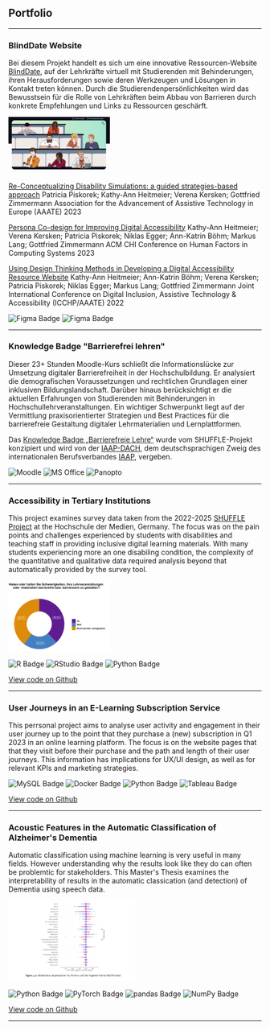## Portfolio

---
### BlindDate Website

Bei diesem Projekt handelt es sich um eine innovative Ressourcen-Website [BlindDate](https://barrierefreies-blinddate.de), auf der Lehrkräfte virtuell mit Studierenden mit Behinderungen, ihren Herausforderungen sowie deren Werkzeugen und Lösungen in Kontakt treten können. Durch die Studierendenpersönlichkeiten wird das Bewusstsein für die Rolle von Lehrkräften beim Abbau von Barrieren durch konkrete Empfehlungen und Links zu Ressourcen geschärft.

<img src="images/BlindDateHomePage.png?raw=true" width="40%"/>

[Re-Conceptualizing Disability Simulations: a guided strategies-based approach](https://aaate2023.eu/wp-content/uploads/sites/26/2023/08/BookOfAbstracts-Prelim.pdf#page=277)
Patricia Piskorek; Kathy-Ann Heitmeier; Verena Kersken; Gottfried Zimmermann
Association for the Advancement of Assistive Technology in Europe (AAATE) 2023

[Persona Co-design for Improving Digital Accessibility](https://dl.acm.org/doi/10.1145/3544549.3585857?cid=99660778490)
Kathy-Ann Heitmeier; Verena Kersken; Patricia Piskorek; Niklas Egger; Ann-Katrin Böhm; Markus Lang; Gottfried Zimmermann
ACM CHI Conference on Human Factors in Computing Systems 2023

[Using Design Thinking Methods in Developing a Digital Accessibility Resource Website](https://www.icchp-aaate.org/content/using-design-thinking-methods-developing-digital-accessibility-learning-resource)
Kathy-Ann Heitmeier; Ann-Katrin Böhm; Verena Kersken; Patricia Piskorek; Niklas Egger; Markus Lang; Gottfried Zimmermann
Joint International Conference on Digital Inclusion, Assistive Technology & Accessibility (ICCHP/AAATE) 2022



![Figma Badge](https://img.shields.io/badge/Figma-8A2BE2)
![Figma Badge](https://img.shields.io/badge/Miro-yellow)


---
### Knowledge Badge "Barrierefrei lehren"

Dieser 23+ Stunden Moodle-Kurs schließt die Informationslücke zur Umsetzung digitaler Barrierefreiheit in der Hochschulbildung. Er analysiert die demografischen Voraussetzungen und rechtlichen Grundlagen einer inklusiven Bildungslandschaft. Darüber hinaus berücksichtigt er die aktuellen Erfahrungen von Studierenden mit Behinderungen in Hochschullehrveranstaltungen. Ein wichtiger Schwerpunkt liegt auf der Vermittlung praxisorientierter Strategien und Best Practices für die barrierefreie Gestaltung digitaler Lehrmaterialien und Lernplattformen.

Das [Knowledge Badge „Barrierefreie Lehre“](https://iaap-dach.org/knowledge-badges/barrierefrei-lehren.html) wurde vom SHUFFLE-Projekt konzipiert und wird von der [IAAP-DACH](https://iaap-dach.org/nachrichten.html), dem deutschsprachigen Zweig des internationalen Berufsverbandes [IAAP](https://www.accessibilityassociation.org), vergeben.



![Moodle](https://img.shields.io/badge/Moodle-green)
![MS Office](https://img.shields.io/badge/MS_Office-blue)
![Panopto](https://img.shields.io/badge/Panopto-red)




---
### Accessibility in Tertiary Institutions

This project examines survey data taken from the 2022-2025 [SHUFFLE Project](https://shuffle-projekt.de) at the Hochschule der Medien, Germany. The focus was on the pain points and challenges experienced by students with disabilities and teaching staff in providing inclusive digital learning materials. With many students experiencing more an one disabiling condition, the complexity of the quantitative and qualitative data required analysis beyond that automatically provided by the survey tool.

<img src="images/frage_7_donut_chart.png?raw=true" width="40%"/>

![R Badge](https://img.shields.io/badge/R-276DC3?logo=r&logoColor=fff&style=flat)
![RStudio Badge](https://img.shields.io/badge/RStudio-75AADB?logo=rstudio&logoColor=fff&style=flat)
![Python Badge](https://img.shields.io/badge/Python-3776AB?logo=python&logoColor=fff&style=flat)

[View code on Github](https://github.com/kheitm/Accessibility-Survey)


---
### User Journeys in an E-Learning Subscription Service

This perrsonal project aims to analyse user activity and engagement in their user journey up to the point that they purchase a (new) subscription in Q1 2023 in an online learning platform. The focus is on the website pages that that they visit before their purchase and the path and length of their user journeys. This information has implications for UX/UI design, as well as for relevant KPIs and marketing strategies.

![MySQL Badge](https://img.shields.io/badge/MySQL-4479A1?logo=mysql&logoColor=fff&style=flat)
![Docker Badge](https://img.shields.io/badge/Docker-2496ED?logo=docker&logoColor=fff&style=flat)
![Python Badge](https://img.shields.io/badge/Python-3776AB?logo=python&logoColor=fff&style=flat)
![Tableau Badge](https://img.shields.io/badge/Tableau-E97627?logo=tableau&logoColor=fff&style=flat)

[View code on Github](https://github.com/kheitm/user_journeys)

---
### Acoustic Features in the Automatic Classification of Alzheimer's Dementia

Automatic classification using machine learning is very useful in many fields. However understanding why the results look like they do can often be problemtic for stakeholders. This Master's Thesis examines the interpretability of results in the automatic classication (and detection) of Dementia using speech data.

<img src="images/example_features.png?raw=true" width="50%"/>

![Python Badge](https://img.shields.io/badge/Python-3776AB?logo=python&logoColor=fff&style=flat)
![PyTorch Badge](https://img.shields.io/badge/PyTorch-EE4C2C?logo=pytorch&logoColor=fff&style=flat)
![pandas Badge](https://img.shields.io/badge/pandas-150458?logo=pandas&logoColor=fff&style=flat)
![NumPy Badge](https://img.shields.io/badge/NumPy-013243?logo=numpy&logoColor=fff&style=flat)

[View code on Github](https://github.com/kheitm/XAI_Acoustic_Features)

---







